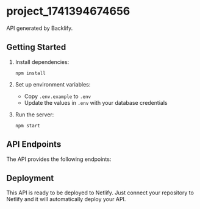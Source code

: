
# project_1741394674656

API generated by Backlify.

## Getting Started

1. Install dependencies:
   ```
   npm install
   ```

2. Set up environment variables:
   - Copy `.env.example` to `.env`
   - Update the values in `.env` with your database credentials

3. Run the server:
   ```
   npm start
   ```

## API Endpoints

The API provides the following endpoints:



## Deployment

This API is ready to be deployed to Netlify. Just connect your repository to Netlify and it will automatically deploy your API.
